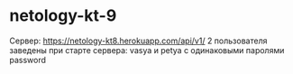 # netology-kt-9
Сервер: https://netology-kt8.herokuapp.com/api/v1/
2 пользователя заведены при старте сервера: vasya и petya с одинаковыми паролями password

